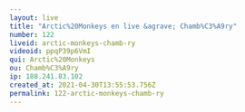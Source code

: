 ```yaml
---
layout: live
title: "Arctic%20Monkeys en live &agrave; Chamb%C3%A9ry"
number: 122
liveid: arctic-monkeys-chamb-ry
videoid: ppqP39p6VmI
qui: Arctic%20Monkeys
ou: Chamb%C3%A9ry
ip: 188.241.83.102
created_at: 2021-04-30T13:55:53.756Z
permalink: 122-arctic-monkeys-chamb-ry
---
```

